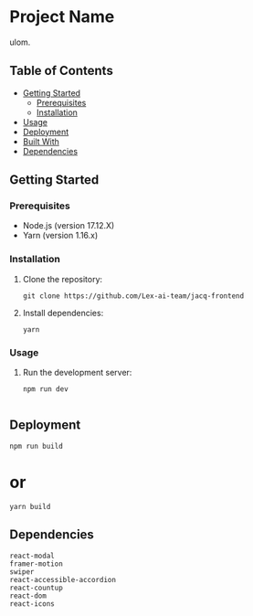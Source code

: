 # Project Name

ulom.

## Table of Contents

- [Getting Started](#getting-started)
  - [Prerequisites](#prerequisites)
  - [Installation](#installation)
- [Usage](#usage)
- [Deployment](#deployment)
- [Built With](#built-with)
- [Dependencies](#dependencies)

## Getting Started

### Prerequisites

- Node.js (version 17.12.X)
- Yarn (version 1.16.x)

### Installation

1. Clone the repository:
   ```shell
   git clone https://github.com/Lex-ai-team/jacq-frontend

2. Install dependencies:
    ```shell
    yarn

### Usage

1.  Run the development server:
    ```shell
    npm run dev


## Deployment
   
    npm run build
    
# or
    
    
    yarn build


## Dependencies

    react-modal
    framer-motion
    swiper
    react-accessible-accordion
    react-countup
    react-dom
    react-icons



